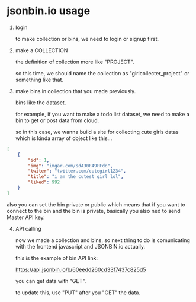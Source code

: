 # jsonbin.io usage

1. login

    to make collection or bins, we need to login or signup first.

2. make a COLLECTION

    the definition of collection more like "PROJECT".

    so this time, we should name the collection as "girlcollecter_project" or something like that.

3. make bins in collection that you made previously.

    bins like the dataset.

    for example, if you want to make a todo list dataset, we need to make a bin to get or post data from cloud.

    so in this case, we wanna build a site for collecting cute girls datas which is kinda array of object like this...

```json
[
    {
        "id": 1,
        "img": "imgar.com/sdA30F49FFdd",
        "twiter": "twitter.com/cutegirl1234",
        "title": "i am the cutest girl lol",
        "liked": 992
    }
]
```

also you can set the bin private or public which means that if you want to connect to the bin and the bin is private, basically you also ned to send Master API key.

4. API calling

    now we made a collection and bins, so next thing to do is comunicating with the frontend javascript and JSONBIN.io actually.

    this is the example of bin API link:

    https://api.jsonbin.io/b/60eedd260cd33f7437c825d5

    you can get data with "GET".

    to update this, use "PUT" after you "GET" the data.
